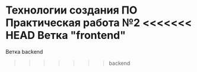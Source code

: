 ﻿Технологии создания ПО
Практическая работа №2
<<<<<<< HEAD
Ветка "frontend"
=======
Ветка backend
>>>>>>> backend
